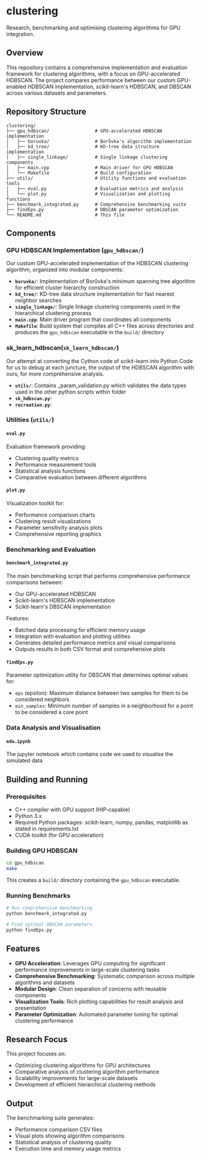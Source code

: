 # clustering

Research, benchmarking and optimising clustering algorithms for GPU integration.

## Overview

This repository contains a comprehensive implementation and evaluation framework for clustering algorithms, with a focus on GPU-accelerated HDBSCAN. The project compares performance between our custom GPU-enabled HDBSCAN implementation, scikit-learn's HDBSCAN, and DBSCAN across various datasets and parameters.

## Repository Structure

```
clustering/
├── gpu_hdbscan/                 # GPU-accelerated HDBSCAN implementation
│   ├── boruvka/                 # Borůvka's algorithm implementation
│   ├── kd_tree/                 # KD-tree data structure implementation  
│   ├── single_linkage/          # Single linkage clustering components
│   ├── main.cpp                 # Main driver for GPU HDBSCAN
│   └── Makefile                 # Build configuration
├── utils/                       # Utility functions and evaluation tools
│   ├── eval.py                  # Evaluation metrics and analysis
│   └── plot.py                  # Visualization and plotting functions
├── benchmark_integrated.py      # Comprehensive benchmarking suite
├── findEps.py                   # DBSCAN parameter optimization
└── README.md                    # This file
```

## Components

### GPU HDBSCAN Implementation (`gpu_hdbscan/`)

Our custom GPU-accelerated implementation of the HDBSCAN clustering algorithm, organized into modular components:

- **`boruvka/`**: Implementation of Borůvka's minimum spanning tree algorithm for efficient cluster hierarchy construction
- **`kd_tree/`**: KD-tree data structure implementation for fast nearest neighbor searches
- **`single_linkage/`**: Single linkage clustering components used in the hierarchical clustering process
- **`main.cpp`**: Main driver program that coordinates all components
- **`Makefile`**: Build system that compiles all C++ files across directories and produces the `gpu_hdbscan` executable in the `build/` directory

### sk_learn_hdbscan(`sk_learn_hdbscan/`)

Our attempt at converting the Cython code of scikit-learn into Python Code for us to debug at each juncture, the output of the HDBSCAN algorithm with ours, for more comprehensive analysis.

- **`utils/`**: Contains _param_validation.py which validates the data types used in the other python scripts within folder
- **`sk_hdbscan.py`**:
- **`recreation.py`**:

### Utilities (`utils/`)

#### `eval.py`
Evaluation framework providing:
- Clustering quality metrics
- Performance measurement tools
- Statistical analysis functions
- Comparative evaluation between different algorithms

#### `plot.py`
Visualization toolkit for:
- Performance comparison charts
- Clustering result visualizations
- Parameter sensitivity analysis plots
- Comprehensive reporting graphics


### Benchmarking and Evaluation

#### `benchmark_integrated.py`
The main benchmarking script that performs comprehensive performance comparisons between:
- Our GPU-accelerated HDBSCAN
- Scikit-learn's HDBSCAN implementation  
- Scikit-learn's DBSCAN implementation

Features:
- Batched data processing for efficient memory usage
- Integration with evaluation and plotting utilities
- Generates detailed performance metrics and visual comparisons
- Outputs results in both CSV format and comprehensive plots

#### `findEps.py`
Parameter optimization utility for DBSCAN that determines optimal values for:
- `eps` (epsilon): Maximum distance between two samples for them to be considered neighbors
- `min_samples`: Minimum number of samples in a neighborhood for a point to be considered a core point

### Data Analysis and Visualisation

#### `eda.ipynb`
The jupyter notebook which contains code we used to visualise the simulated data
## Building and Running

### Prerequisites
- C++ compiler with GPU support (HIP-capable)
- Python 3.x
- Required Python packages: scikit-learn, numpy, pandas, matplotlib as stated in requirements.txt
- CUDA toolkit (for GPU acceleration)

### Building GPU HDBSCAN
```bash
cd gpu_hdbscan
make
```
This creates a `build/` directory containing the `gpu_hdbscan` executable.

### Running Benchmarks
```bash
# Run comprehensive benchmarking
python benchmark_integrated.py

# Find optimal DBSCAN parameters
python findEps.py
```

## Features

- **GPU Acceleration**: Leverages GPU computing for significant performance improvements in large-scale clustering tasks
- **Comprehensive Benchmarking**: Systematic comparison across multiple algorithms and datasets
- **Modular Design**: Clean separation of concerns with reusable components
- **Visualization Tools**: Rich plotting capabilities for result analysis and presentation
- **Parameter Optimization**: Automated parameter tuning for optimal clustering performance

## Research Focus

This project focuses on:
- Optimizing clustering algorithms for GPU architectures
- Comparative analysis of clustering algorithm performance
- Scalability improvements for large-scale datasets
- Development of efficient hierarchical clustering methods

## Output

The benchmarking suite generates:
- Performance comparison CSV files
- Visual plots showing algorithm comparisons
- Statistical analysis of clustering quality
- Execution time and memory usage metrics